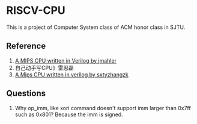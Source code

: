 # RISCV-CPU
This is a project of Computer System class of ACM honor class in SJTU.

## Reference
1. [A MIPS CPU written in Verilog by jmahler](https://github.com/jmahler/mips-cpu.git)
2. 自己动手写CPU》雷思磊
3. [A Mips CPU written in verilog by sxtyzhangzk](https://github.com/sxtyzhangzk/mips-cpu.git)

## Questions
1. Why op_imm, like xori command doesn't support imm larger than 0x7ff such as 0x801?
	Because the imm is signed.
